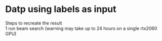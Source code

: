 <h1> Datp using labels as input </h1>

Steps to recreate the result <br>
1 run beam search (warning may take up to 24 hours on a single rtx2060 GPU)

